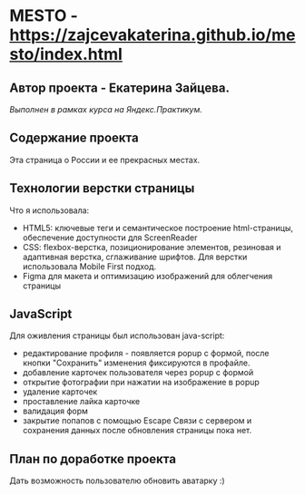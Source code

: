 # MESTO - https://zajcevakaterina.github.io/mesto/index.html
## Автор проекта - Екатерина Зайцева.
*Выполнен в рамках курса на Яндекс.Практикум.*

## Содержание проекта
Эта страница о России и ее прекрасных местах.

## Технологии верстки страницы
Что я использовала:
* HTML5: ключевые теги и семантическое построение html-страницы, обеспечение доступности для ScreenReader
* CSS: flexbox-верстка, позиционирование элементов, резиновая и адаптивная верстка, сглаживание шрифтов. Для верстки использовала Mobile First подход.
* Figma для макета и оптимизацию изображений для облегчения страницы

## JavaScript
Для оживления страницы был использован java-script:
* редактирование профиля - появляется popup с формой, после кнопки "Сохранить" изменения фиксируются в профайле.
* добавление карточек пользователя через popup с формой
* открытие фотографии при нажатии на изображение в popup
* удаление карточек
* проставление лайка карточке
* валидация форм
* закрытие попапов с помощью Escape
Связи с сервером и сохранения данных после обновления страницы пока нет.

## План по доработке проекта
Дать возможность пользователю обновить аватарку :)
